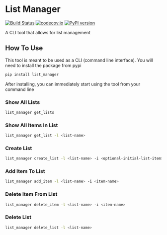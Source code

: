 # List Manager
[![Build Status](https://travis-ci.org/nairraghav/list-library.svg?branch=master)](https://travis-ci.org/nairraghav/list-library)
[![codecov.io](https://codecov.io/github/nairraghav/list-library/coverage.svg?branch=master)](https://codecov.io/gh/nairraghav/list-library)
[![PyPI version](https://badge.fury.io/py/list-library.svg)](https://badge.fury.io/py/list-library)

A CLI tool that allows for list management


## How To Use
This tool is meant to be used as a CLI (command line interface). You will need to install the package from pypi
```bash
pip install list_manager
```

After installing, you can immediately start using the tool from your command line

### Show All Lists
```bash
list_manager get_lists
```

### Show All Items In List
```bash
list_manager get_list -l <list-name>
```

### Create List
```bash
list_manager create_list -l <list-name> -i <optional-initial-list-item>
```

### Add Item To List
```bash
list_manager add_item -l <list-name> -i <item-name>
```

### Delete Item From List
```bash
list_manager delete_item -l <list-name> -i <item-name>
```

### Delete List
```bash
list_manager delete_list -l <list-name>
```
